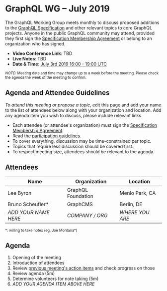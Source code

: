 # GraphQL WG – July 2019

The GraphQL Working Group meets monthly to discuss proposed additions to the
[GraphQL Specification](https://github.com/graphql/graphql-spec) and other
relevant topics to core GraphQL projects. Anyone in the public GraphQL
community may attend, provided they first sign the [Specification Membership Agreement](https://github.com/graphql/foundation) or belong to an organization who has signed.

- **Video Conference Link**: TBD
- **Live Notes**: TBD
- **Date & Time**: [July 3rd 2019 16:00 - 19:00 UTC](https://www.timeanddate.com/worldclock/meetingdetails.html?year=2019&month=7&day=3&hour=16&min=0&sec=0&p1=224&p2=179&p3=136&p4=37&p5=239&p6=101&p7=152)

<small>*NOTE:* Meeting date and time may change up to a week before the meeting.
Please check the agenda the week of the meeting to confirm.</small>


## Agenda and Attendee Guidelines

*To attend this meeting or propose a topic*, edit this page and add your name
to the list of attendees below along with your organization and location. Add any agenda item you wish to discuss, please include relevant links.

- Each attendee (or attendee's organization) must sign the [Specification Membership Agreement](https://github.com/graphql/foundation).
- Read the [participation guidelines](../README.md#participation-guidelines).
- To cover everything, discussion may be time-constrained per topic.
- Topics that require less discussion should be covered first.
- To respect meeting size, attendees should be relevant to the agenda.


## Attendees

Name                 | Organization       | Location
-------------------- | ------------------ | ----------------------
Lee Byron            | GraphQL Foundation | Menlo Park, CA
Bruno Scheufler\*    | GraphCMS           | Berlin, DE
*ADD YOUR NAME HERE* | *COMPANY / ORG*    | *WHERE YOU ARE*

<small>\*: willing to take notes (eg. Joe Montana\*)</small>


## Agenda

1. Opening of the meeting
1. Introduction of attendees
1. Review [previous meeting's action items](../notes/2019-06-06.md#action-items) and check progress on those
1. Review agenda (5m)
1. Determine volunteers for note taking (5m)
1. *ADD YOUR AGENDA ITEM ABOVE HERE*
